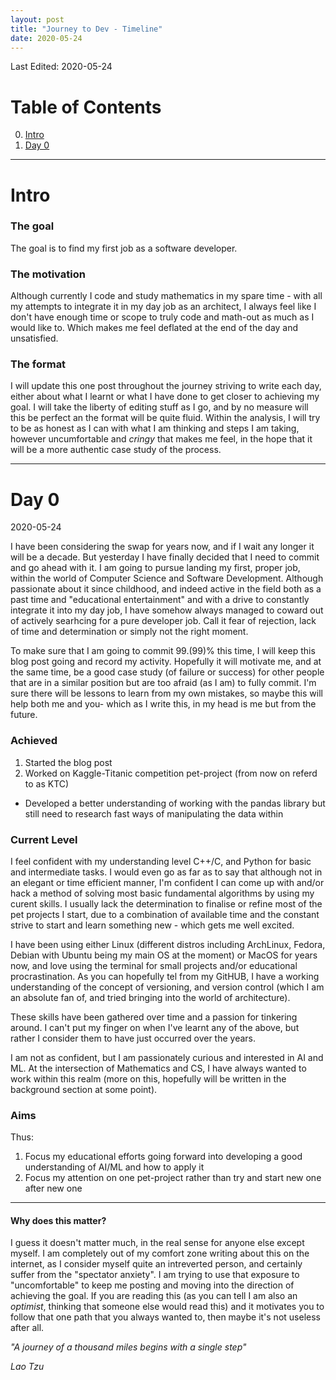 ```yaml
---
layout: post
title: "Journey to Dev - Timeline"
date: 2020-05-24 
---
```


Last Edited: 2020-05-24

# Table of Contents
0. [Intro](#Intro)
1. [Day 0](#Day0)

----
# Intro

### The goal
The goal is to find my first job as a software developer. 

### The motivation
Although currently I code and study mathematics in my spare time - with all my attempts to integrate it in my day job as an architect, I always feel like I don't have enough time or scope to truly code and math-out as much as I would like to. Which makes me feel deflated at the end of the day and unsatisfied.

### The format
I will update this one post throughout the journey striving to write each day, either about what I learnt or what I have done to get closer to achieving my goal. I will take the liberty of editing stuff as I go, and by no measure will this be perfect an the format will be quite fluid. Within the analysis, I will try to be as honest as I can with what I  am thinking and steps I am taking, however uncumfortable and *cringy* that makes me feel, in the hope that it will be a more authentic case study of the process.

---

# Day 0 
2020-05-24

I have been considering the swap for years now, and if I wait any longer it will be a decade. But yesterday I have finally decided that I need to commit and go ahead with it. I am going to pursue landing my first, proper job, within the world of Computer Science and Software Development. Although passionate about it since childhood, and indeed active in the field both as a past time and "educational entertainment" and with a drive to constantly integrate it into my day job, I have somehow always managed to coward out of actively searhcing for a pure developer job. Call it fear of rejection, lack of time and determination or simply not the right moment.

To make sure that I am going to commit 99.(99)% this time, I will keep this blog post going and record my activity. Hopefully it will motivate me, and at the same time, be a good case study (of failure or success) for other people that are in a similar position but are too afraid (as I am) to fully commit. I'm sure there will be lessons to learn from my own mistakes, so maybe this will help both me and you- which as I write this, in my head is me but from the future. 

### Achieved
1. Started the blog post
2. Worked on Kaggle-Titanic competition pet-project (from now on referd to as KTC)
  - Developed a better understanding of working with the pandas library but still need to research fast ways of manipulating the data within
  

### Current Level
I feel confident with my understanding level C++/C, and Python for basic and intermediate tasks. I would even go as far as to say that although not in an elegant or time efficient manner, I'm confident I can come up with and/or hack a method of solving most basic fundamental algorithms by using my curent skills. I usually lack the determination to finalise or refine most of the pet projects I start, due to a combination of available time and the constant strive to start and learn something new - which gets me well excited. 

I have been using either Linux (different distros including ArchLinux, Fedora, Debian with Ubuntu being my main OS at the moment) or MacOS for years now, and love using the terminal for small projects and/or educational procrastination. As you can hopefully tel from my GitHUB, I have a working understanding of the concept of versioning, and version control (which I am an absolute fan of, and tried bringing into the world of architecture). 

These skills have been gathered over time and a passion for tinkering around. I can't put my finger on when I've learnt any of the above, but rather I consider them to have just occurred over the years.

I am not as confident, but I am passionately curious and interested in AI and ML. At the intersection of Mathematics and CS, I have always wanted to work within this realm (more on this, hopefully will be written in the background section at some point). 

### Aims
Thus:
1. Focus my educational efforts going forward into developing a good understanding of AI/ML and how to apply it
2. Focus my attention on one pet-project rather than try and start new one after new one

---

#### Why does this matter?
I guess it doesn't matter much, in the real sense for anyone else except myself. I am completely out of my comfort zone writing about this on the internet, as I consider myself quite an intreverted person, and certainly suffer from the "spectator anxiety". I am trying to use that exposure to "uncomfortable" to keep me posting and moving into the direction of achieving the goal. If you are reading this (as you can tell I am also an *optimist*, thinking that someone else would read this) and it motivates you to follow that one path that you always wanted to, then maybe it's not useless after all. 

*"A journey of a thousand miles begins with a single step"*

*Lao Tzu*
